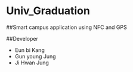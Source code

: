 # Univ_Graduation

##Smart campus application using NFC and GPS<br>

##Developer<br>
- Eun bi Kang
- Gun young Jung
- Ji Hwan Jung
